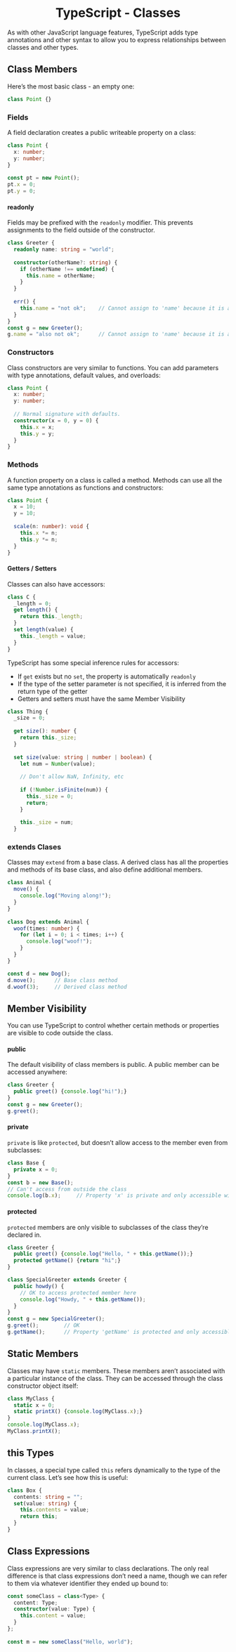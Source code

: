 <link rel="stylesheet" href="https://cdn.jsdelivr.net/npm/bootstrap-icons@1.5.0/font/bootstrap-icons.css">
<link rel="stylesheet" href="../source.css">

<h1 style="text-align:center;">TypeScript - Classes</h1>

As with other JavaScript language features, TypeScript adds type annotations and other syntax to allow you to express relationships between classes and other types.

## Class Members
Here’s the most basic class - an empty one:
```ts
class Point {}
```

### Fields
A field declaration creates a public writeable property on a class:
```ts
class Point {
  x: number;
  y: number;
}
 
const pt = new Point();
pt.x = 0;
pt.y = 0;
```

#### readonly
Fields may be prefixed with the `readonly` modifier. This prevents assignments to the field outside of the constructor.
```ts
class Greeter {
  readonly name: string = "world";
 
  constructor(otherName?: string) {
    if (otherName !== undefined) {
      this.name = otherName;
    }
  }
 
  err() {
    this.name = "not ok";    // Cannot assign to 'name' because it is a read-only property.
  }
}
const g = new Greeter();
g.name = "also not ok";      // Cannot assign to 'name' because it is a read-only property.
```

### Constructors
Class constructors are very similar to functions. You can add parameters with type annotations, default values, and overloads:
```ts
class Point {
  x: number;
  y: number;
 
  // Normal signature with defaults.
  constructor(x = 0, y = 0) {
    this.x = x;
    this.y = y;
  }
}
```

### Methods
A function property on a class is called a method. Methods can use all the same type annotations as functions and constructors:
```ts
class Point {
  x = 10;
  y = 10;
 
  scale(n: number): void {
    this.x *= n;
    this.y *= n;
  }
}
```

#### Getters / Setters
Classes can also have accessors:
```ts
class C {
  _length = 0;
  get length() {
    return this._length;
  }
  set length(value) {
    this._length = value;
  }
}
```
TypeScript has some special inference rules for accessors:
* If `get` exists but no `set`, the property is automatically `readonly`
* If the type of the setter parameter is not specified, it is inferred from the return type of the getter
* Getters and setters must have the same Member Visibility
```ts
class Thing {
  _size = 0;
 
  get size(): number {
    return this._size;
  }
 
  set size(value: string | number | boolean) {
    let num = Number(value);
 
    // Don't allow NaN, Infinity, etc
 
    if (!Number.isFinite(num)) {
      this._size = 0;
      return;
    }
 
    this._size = num;
  }
```

### extends Clases
Classes may `extend` from a base class. A derived class has all the properties and methods of its base class, and also define additional members.
```ts
class Animal {
  move() {
    console.log("Moving along!");
  }
}
 
class Dog extends Animal {
  woof(times: number) {
    for (let i = 0; i < times; i++) {
      console.log("woof!");
    }
  }
}

const d = new Dog();
d.move();      // Base class method
d.woof(3);     // Derived class method
```

## Member Visibility
You can use TypeScript to control whether certain methods or properties are visible to code outside the class.

#### public
The default visibility of class members is public. A public member can be accessed anywhere:
```ts
class Greeter {
  public greet() {console.log("hi!");}
}
const g = new Greeter();
g.greet();
```

#### private
`private` is like `protected`, but doesn’t allow access to the member even from subclasses:
```ts
class Base {
  private x = 0;
}
const b = new Base();
// Can't access from outside the class
console.log(b.x);     // Property 'x' is private and only accessible within class 'Base'.
```

#### protected
`protected` members are only visible to subclasses of the class they’re declared in.
```ts
class Greeter {
  public greet() {console.log("Hello, " + this.getName());}
  protected getName() {return "hi";}
}

class SpecialGreeter extends Greeter {
  public howdy() {
    // OK to access protected member here
    console.log("Howdy, " + this.getName());
  }
}
const g = new SpecialGreeter();
g.greet();        // OK
g.getName();      // Property 'getName' is protected and only accessible within class 'Greeter' and its subclasses.
```

## Static Members
Classes may have `static` members. These members aren’t associated with a particular instance of the class. They can be accessed through the class constructor object itself:
```ts
class MyClass {
  static x = 0;
  static printX() {console.log(MyClass.x);}
}
console.log(MyClass.x);
MyClass.printX();
```

## this Types
In classes, a special type called `this` refers dynamically to the type of the current class. Let’s see how this is useful:
```ts
class Box {
  contents: string = "";
  set(value: string) {
    this.contents = value;
    return this;
  }
}
```

## Class Expressions
Class expressions are very similar to class declarations. The only real difference is that class expressions don’t need a name, though we can refer to them via whatever identifier they ended up bound to:
```ts
const someClass = class<Type> {
  content: Type;
  constructor(value: Type) {
    this.content = value;
  }
};
 
const m = new someClass("Hello, world");
```










